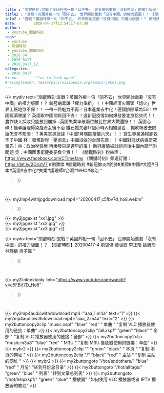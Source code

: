 ```yaml
---
title : "關鍵時刻:宣戰？英國外相一句「回不去」 世界開始重劃「沒有中國」的權力版圖！？ 【關鍵時刻】20200417-4 劉寶傑 黃世聰 李正皓 姚惠珍 林靜儀 吳子嘉 "
title2 : "宣戰？英國外相一句「回不去」 世界開始重劃「沒有中國」的權力版圖！？ 【關鍵時刻】20200417-4 劉寶傑 黃世聰 李正皓 姚惠珍 林靜儀 吳子嘉 "
info2 : "宣戰？英國外相一句「回不去」 世界開始重劃「沒有中國」的權力版圖！？ 新冠病毒讓「權力重組」！！中國經濟火車頭「熄火」世界工廠地位不保！！ 一帶一路魅力不再！日本產業去中化！德國排除華為5G！中國經濟墜崖？ 英國跟中國關係回不去！！追新冠疫情如何爆發要北京給交代！！ 農作缺人採收只能放到爛掉…英國失業率破兩位數比世界大戰還慘！！ 英國心碎！懷孕護理師染疫產女後不治 鑽石婚夫妻17個小時內相繼過世… 抓吹哨者去問話怎會不知情！？英美掌握證據「中國1月隱匿疫情六天」！！ 醫生專業通報卻救不了中國 林：發現對岸「壓消息」中國沒做的台灣先做！！ 中國對冠狀病毒研究領先！林：政治壓醫療 再爆發只是遲早的事！ 新冠疫情被耽誤背後中國內部鬥爭問題 吳：中國國家衛健委要負全責！！  《關鍵時刻》粉絲團：https://www.facebook.com/CTimefans 《關鍵時刻》頻道訂閱：https://bit.ly/2OlcnV7  #劉寶傑 #關鍵時刻 #新冠肺炎#武肺#美國#中國#大陸#日本#英國#去中化#失業#護理師#台灣#WHO#政治 "
date:        2020-04-17T12:54:17-07:00
author:
 - youtube_關鍵時刻
tags:
 - youtube
 - 關鍵時刻
 - youtube_關鍵時刻
 - 2020_04
 - 2020_0417
 - 2020_0417_12
categories:
 - 2020_0417
#icon:        "fas fa-lock-open"
#resImgTeaser: teaserpics/wikipedia.org/emacs-jokes.png
---
```


{{< mydiv text="關鍵時刻:宣戰？英國外相一句「回不去」 世界開始重劃「沒有中國」的權力版圖！？ 新冠病毒讓「權力重組」！！中國經濟火車頭「熄火」世界工廠地位不保！！ 一帶一路魅力不再！日本產業去中化！德國排除華為5G！中國經濟墜崖？ 英國跟中國關係回不去！！追新冠疫情如何爆發要北京給交代！！ 農作缺人採收只能放到爛掉…英國失業率破兩位數比世界大戰還慘！！ 英國心碎！懷孕護理師染疫產女後不治 鑽石婚夫妻17個小時內相繼過世… 抓吹哨者去問話怎會不知情！？英美掌握證據「中國1月隱匿疫情六天」！！ 醫生專業通報卻救不了中國 林：發現對岸「壓消息」中國沒做的台灣先做！！ 中國對冠狀病毒研究領先！林：政治壓醫療 再爆發只是遲早的事！ 新冠疫情被耽誤背後中國內部鬥爭問題 吳：中國國家衛健委要負全責！！  《關鍵時刻》粉絲團：https://www.facebook.com/CTimefans 《關鍵時刻》頻道訂閱：https://bit.ly/2OlcnV7  #劉寶傑 #關鍵時刻 #新冠肺炎#武肺#美國#中國#大陸#日本#英國#去中化#失業#護理師#台灣#WHO#政治 "
>}}
<br>


{{< my2mp4withjpgdownload mp4="20200417_c5fbv7d_ho8.webm"
>}}

{{< my2jpgexist "xx1.jpg" >}}<br>
{{< my2jpgexist "xx2.jpg" >}}<br>
{{< my2jpgexist "xx3.jpg" >}}<br>



{{< mydiv text="關鍵時刻:宣戰？英國外相一句「回不去」 世界開始重劃「沒有中國」的權力版圖！？ 【關鍵時刻】20200417-4 劉寶傑 黃世聰 李正皓 姚惠珍 林靜儀 吳子嘉 "
>}}
<br>

{{< my2linktextonly link="https://www.youtube.com/watch?v=c5FBV7D_Ho8"
>}}


<br>

{{< my2mp4audiowithdownload mp4="aaa_1.m4a"    text="1" >}}
{{< my2mp4audiowithdownload mp4="aaa_2.m4a"    text="2" >}}
{{< my2buttoncopy2clip "music.xspf"        "blue"   "red"    " 单曲 "  "复制 VLC 播放器使用的链接：单曲" >}} {{< my2buttoncopy2clip "/all.xspf"         "green"  "black"  " 全部 "  "复制 VLC 播放器使用的链接：全部" >}} {{< my2buttoncopy2clip "music.m3u8"        "blue"   "red"    " M3U  "    "复制 M3U 播放器使用的链接：单曲" >}} {{< mybr2 >}} {{< my2buttoncopy2clip ""                  "green"  "black"  " 本页 "    "复制 本页的网址 " >}} {{< my2buttoncopy2clip "/"                 "black"  "red"    " 主站 "    "复制 主站的网址 " >}} {{< mybr2 >}} {{< my2buttongoto      "/hot/endothers/"   "blue"   "red"    " 月份"   "转到月份总目录" >}} {{< my2buttongoto      "/hot/alltags/"     "green"  "blue"   " 列表"   "转到文章总列表" >}} {{< my2buttongoto      "/hot/helpxspf/"    "green"  "blue"   " 播放器" "如何使用 VLC 播放器或者 IPTV 播放器的教程" >}} 
